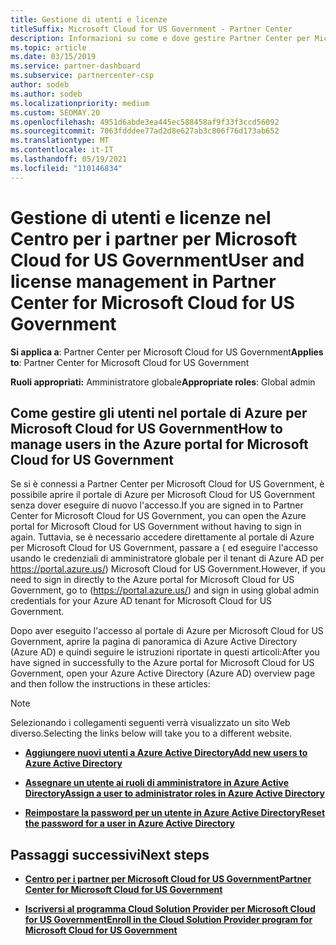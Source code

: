 ```yaml
---
title: Gestione di utenti e licenze
titleSuffix: Microsoft Cloud for US Government - Partner Center
description: Informazioni su come e dove gestire Partner Center per Microsoft Cloud for US Government partner, clienti e licenze, nonché per la reimpostazione della password.
ms.topic: article
ms.date: 03/15/2019
ms.service: partner-dashboard
ms.subservice: partnercenter-csp
author: sodeb
ms.author: sodeb
ms.localizationpriority: medium
ms.custom: SEOMAY.20
ms.openlocfilehash: 4951d6abde3ea445ec588458af9f33f3ccd56092
ms.sourcegitcommit: 7063fdddee77ad2d8e627ab3c806f76d173ab652
ms.translationtype: MT
ms.contentlocale: it-IT
ms.lasthandoff: 05/19/2021
ms.locfileid: "110146834"
---
```

# <a name="user-and-license-management-in-partner-center-for-microsoft-cloud-for-us-government"></a><span data-ttu-id="51263-103">Gestione di utenti e licenze nel Centro per i partner per Microsoft Cloud for US Government</span><span class="sxs-lookup"><span data-stu-id="51263-103">User and license management in Partner Center for Microsoft Cloud for US Government</span></span>

<span data-ttu-id="51263-104">**Si applica a**: Partner Center per Microsoft Cloud for US Government</span><span class="sxs-lookup"><span data-stu-id="51263-104">**Applies to**: Partner Center for Microsoft Cloud for US Government</span></span>

<span data-ttu-id="51263-105">**Ruoli appropriati:** Amministratore globale</span><span class="sxs-lookup"><span data-stu-id="51263-105">**Appropriate roles**: Global admin</span></span>

## <a name="how-to-manage-users-in-the-azure-portal-for-microsoft-cloud-for-us-government"></a><span data-ttu-id="51263-106">Come gestire gli utenti nel portale di Azure per Microsoft Cloud for US Government</span><span class="sxs-lookup"><span data-stu-id="51263-106">How to manage users in the Azure portal for Microsoft Cloud for US Government</span></span>

<span data-ttu-id="51263-107">Se si è connessi a Partner Center per Microsoft Cloud for US Government, è possibile aprire il portale di Azure per Microsoft Cloud for US Government senza dover eseguire di nuovo l'accesso.</span><span class="sxs-lookup"><span data-stu-id="51263-107">If you are signed in to Partner Center for Microsoft Cloud for US Government, you can open the Azure portal for Microsoft Cloud for US Government without having to sign in again.</span></span> <span data-ttu-id="51263-108">Tuttavia, se è necessario accedere direttamente al portale di Azure per Microsoft Cloud for US Government, passare a ( ed eseguire l'accesso usando le credenziali di amministratore globale per il tenant di Azure AD per https://portal.azure.us/) Microsoft Cloud for US Government.</span><span class="sxs-lookup"><span data-stu-id="51263-108">However, if you need to sign in directly to the Azure portal for Microsoft Cloud for US Government, go to (https://portal.azure.us/) and sign in using global admin credentials for your Azure AD tenant for Microsoft Cloud for US Government.</span></span>

<span data-ttu-id="51263-109">Dopo aver eseguito l'accesso al portale di Azure per Microsoft Cloud for US Government, aprire la pagina di panoramica di Azure Active Directory (Azure AD) e quindi seguire le istruzioni riportate in questi articoli:</span><span class="sxs-lookup"><span data-stu-id="51263-109">After you have signed in successfully to the Azure portal for Microsoft Cloud for US Government, open your Azure Active Directory (Azure AD) overview page and then follow the instructions in these articles:</span></span>

> [!NOTE]  
> <span data-ttu-id="51263-110">Selezionando i collegamenti seguenti verrà visualizzato un sito Web diverso.</span><span class="sxs-lookup"><span data-stu-id="51263-110">Selecting the links below will take you to a different website.</span></span> 

-  [<span data-ttu-id="51263-111">**Aggiungere nuovi utenti a Azure Active Directory**</span><span class="sxs-lookup"><span data-stu-id="51263-111">**Add new users to Azure Active Directory**</span></span>](/azure/active-directory/active-directory-users-create-azure-portal)

-  [<span data-ttu-id="51263-112">**Assegnare un utente ai ruoli di amministratore in Azure Active Directory**</span><span class="sxs-lookup"><span data-stu-id="51263-112">**Assign a user to administrator roles in Azure Active Directory**</span></span>](/azure/active-directory/active-directory-users-assign-role-azure-portal)

-  [<span data-ttu-id="51263-113">**Reimpostare la password per un utente in Azure Active Directory**</span><span class="sxs-lookup"><span data-stu-id="51263-113">**Reset the password for a user in Azure Active Directory**</span></span>](/azure/active-directory/active-directory-users-reset-password-azure-portal)

## <a name="next-steps"></a><span data-ttu-id="51263-114">Passaggi successivi</span><span class="sxs-lookup"><span data-stu-id="51263-114">Next steps</span></span>

-  [<span data-ttu-id="51263-115">**Centro per i partner per Microsoft Cloud for US Government**</span><span class="sxs-lookup"><span data-stu-id="51263-115">**Partner Center for Microsoft Cloud for US Government**</span></span>](partner-center-for-microsoft-us-govt-cloud.md)

-  [<span data-ttu-id="51263-116">**Iscriversi al programma Cloud Solution Provider per Microsoft Cloud for US Government**</span><span class="sxs-lookup"><span data-stu-id="51263-116">**Enroll in the Cloud Solution Provider program for Microsoft Cloud for US Government**</span></span>](enroll-in-csp-for-microsoft-us-govt-cloud.md)